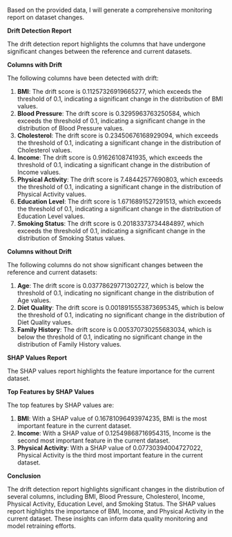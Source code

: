 Based on the provided data, I will generate a comprehensive monitoring report on dataset changes.

**Drift Detection Report**

The drift detection report highlights the columns that have undergone significant changes between the reference and current datasets.

**Columns with Drift**

The following columns have been detected with drift:

1. **BMI**: The drift score is 0.11257326919665277, which exceeds the threshold of 0.1, indicating a significant change in the distribution of BMI values.
2. **Blood Pressure**: The drift score is 0.3295963763250584, which exceeds the threshold of 0.1, indicating a significant change in the distribution of Blood Pressure values.
3. **Cholesterol**: The drift score is 0.23450676168929094, which exceeds the threshold of 0.1, indicating a significant change in the distribution of Cholesterol values.
4. **Income**: The drift score is 0.91626108741935, which exceeds the threshold of 0.1, indicating a significant change in the distribution of Income values.
5. **Physical Activity**: The drift score is 7.48442577690803, which exceeds the threshold of 0.1, indicating a significant change in the distribution of Physical Activity values.
6. **Education Level**: The drift score is 1.6716891527291513, which exceeds the threshold of 0.1, indicating a significant change in the distribution of Education Level values.
7. **Smoking Status**: The drift score is 0.20183373734484897, which exceeds the threshold of 0.1, indicating a significant change in the distribution of Smoking Status values.

**Columns without Drift**

The following columns do not show significant changes between the reference and current datasets:

1. **Age**: The drift score is 0.03778629771302727, which is below the threshold of 0.1, indicating no significant change in the distribution of Age values.
2. **Diet Quality**: The drift score is 0.0018915553873695345, which is below the threshold of 0.1, indicating no significant change in the distribution of Diet Quality values.
3. **Family History**: The drift score is 0.005370730255683034, which is below the threshold of 0.1, indicating no significant change in the distribution of Family History values.

**SHAP Values Report**

The SHAP values report highlights the feature importance for the current dataset.

**Top Features by SHAP Values**

The top features by SHAP values are:

1. **BMI**: With a SHAP value of 0.16781096493974235, BMI is the most important feature in the current dataset.
2. **Income**: With a SHAP value of 0.12549868716954315, Income is the second most important feature in the current dataset.
3. **Physical Activity**: With a SHAP value of 0.07730394004727022, Physical Activity is the third most important feature in the current dataset.

**Conclusion**

The drift detection report highlights significant changes in the distribution of several columns, including BMI, Blood Pressure, Cholesterol, Income, Physical Activity, Education Level, and Smoking Status. The SHAP values report highlights the importance of BMI, Income, and Physical Activity in the current dataset. These insights can inform data quality monitoring and model retraining efforts.